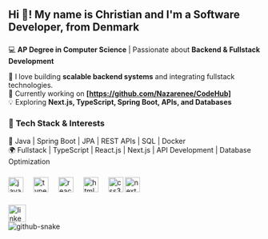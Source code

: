 <h2 align="left">Hi 👋! My name is Christian and I'm a Software Developer, from Denmark</h2>

###

###

💻 **AP Degree in Computer Science** | Passionate about **Backend & Fullstack Development**

🚀 I love building **scalable backend systems** and integrating fullstack technologies.  
🎯 Currently working on **[https://github.com/Nazarenee/CodeHub]**  
💡 Exploring **Next.js, TypeScript, Spring Boot, APIs, and Databases**

### 🔹 **Tech Stack & Interests**

💾 Java | Spring Boot | JPA | REST APIs | SQL | Docker  
🌍 Fullstack | TypeScript | React.js | Next.js | API Development | Database Optimization

</p>

###

<div align="left">
  <img src="https://cdn.jsdelivr.net/gh/devicons/devicon/icons/javascript/javascript-original.svg" height="30" alt="javascript logo"  />
  <img width="12" />
  <img src="https://cdn.jsdelivr.net/gh/devicons/devicon/icons/typescript/typescript-original.svg" height="30" alt="typescript logo"  />
  <img width="12" />
  <img src="https://cdn.jsdelivr.net/gh/devicons/devicon/icons/react/react-original.svg" height="30" alt="react logo"  />
  <img width="12" />
  <img src="https://cdn.jsdelivr.net/gh/devicons/devicon/icons/html5/html5-original.svg" height="30" alt="html5 logo"  />
  <img width="12" />
  <img src="https://cdn.jsdelivr.net/gh/devicons/devicon/icons/css3/css3-original.svg" height="30" alt="css3 logo"  />
  <img src="https://www.svgrepo.com/show/354113/nextjs-icon.svg" height="30" alt="next logo"  />
  <img width="12" />

</div>

###

<div align="left">
  <a href="https://www.linkedin.com/in/christian-meggele-a22248224/" target="_blank">
    <img src="https://img.shields.io/static/v1?message=LinkedIn&logo=linkedin&label=&color=0077B5&logoColor=white&labelColor=&style=for-the-badge" height="35" alt="linkedin logo" />
  </a>
</div>

<picture>
  <source media="(prefers-color-scheme: dark)" srcset="https://raw.githubusercontent.com/tobiasmeyhoefer/tobiasmeyhoefer/output/github-snake-dark.svg" />
  <source media="(prefers-color-scheme: light)" srcset="https://raw.githubusercontent.com/tobiasmeyhoefer/tobiasmeyhoefer/output/github-snake.svg" />
  <img alt="github-snake" src="https://raw.githubusercontent.com/tobiasmeyhoefer/tobiasmeyhoefer/output/github-snake.svg" />
</picture>

###

